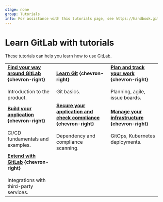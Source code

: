 ```yaml
---
stage: none
group: Tutorials
info: For assistance with this tutorials page, see https://handbook.gitlab.com/handbook/product/ux/technical-writing/#assignments-to-other-projects-and-subjects.
---
```


# Learn GitLab with tutorials

These tutorials can help you learn how to use GitLab.

| | | |
|--|--|--|
| [**Find your way around GitLab**](gitlab_navigation.md) **{chevron-right}**<br><br> Introduction to the product. | [**Learn Git**](learn_git.md) **{chevron-right}**<br><br> Git basics. | [**Plan and track your work**](plan_and_track.md) **{chevron-right}**<br><br> Planning, agile, issue boards. |
| [**Build your application**](build_application.md) **{chevron-right}**<br><br> CI/CD fundamentals and examples. | [**Secure your application and check compliance**](secure_application.md) **{chevron-right}**<br><br> Dependency and compliance scanning. | [**Manage your infrastructure**](infrastructure.md) **{chevron-right}**<br><br> GitOps, Kubernetes deployments. |
| [**Extend with GitLab**](develop.md) **{chevron-right}**<br><br> Integrations with third-party services. | | |
